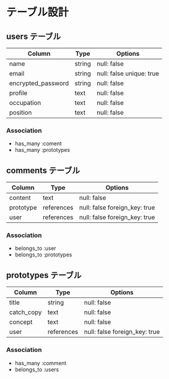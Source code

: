 # テーブル設計

## users テーブル

| Column             | Type   | Options                 |
| ------------------ | ------ | ------------------------|
| name               | string | null: false             |
| email              | string | null: false unique: true|
| encrypted_password | string | null: false             |
| profile            |  text  | null: false             |
| occupation         |  text  | null: false             |
| position           |  text  | null: false             |

### Association

- has_many :coment
- has_many :prototypes


## comments テーブル

| Column    | Type       | Options                       |
| ----------| ---------- | ----------------------------- |
| content   | text       | null: false                   |
| prototype | references | null: false foreign_key: true |
| user      | references | null: false foreign_key: true |

### Association

- belongs_to :user
- belongs_to :prototypes

## prototypes テーブル

| Column     | Type       | Options                       |
| ---------- | ---------- | ----------------------------- |
| title      | string     | null: false                   |
| catch_copy | text       | null: false                   |
| concept    | text       | null: false                   |
| user       | references | null: false foreign_key: true |

### Association

- has_many :comment
- belongs_to :users

